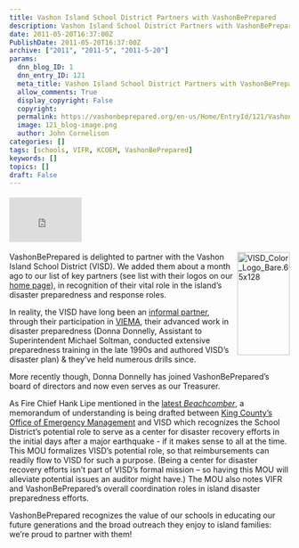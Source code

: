 ```yaml
---
title: Vashon Island School District Partners with VashonBePrepared
description: Vashon Island School District Partners with VashonBePrepared
date: 2011-05-20T16:37:00Z
PublishDate: 2011-05-20T16:37:00Z
archive: ["2011", "2011-5", "2011-5-20"]
params:
  dnn_blog_ID: 1
  dnn_entry_ID: 121
  meta_title: Vashon Island School District Partners with VashonBePrepared
  allow_comments: True
  display_copyright: False
  copyright:
  permalink: https://vashonbeprepared.org/en-us/Home/EntryId/121/Vashon-Island-School-District-Partners-with-VashonBePrepared
  image: 121_blog-image.png
  author: John Cornelison
categories: []
tags: [schools, VIFR, KCOEM, VashonBePrepared]
keywords: []
topics: []
draft: False
---
```


<div class="wlWriterHeaderFooter" style="padding-bottom: 4px; margin: 0px; padding-left: 0px; padding-right: 0px; float: none; padding-top: 4px"><iframe src="http://www.facebook.com/widgets/like.php?href=http://vashoneoc.org/Blogs/VashonPreparedness/tabid/164/EntryId/121/Vashon-Island-School-District-Partners-with-VashonBePrepared.aspx" frameborder="0" scrolling="no" style="border-bottom: medium none; border-left: medium none; width: 130px; height: 80px; border-top: medium none; border-right: medium none"></iframe></div>
<p><a href="./images/121/Windows-Live-Writer-Vashon-Island-School-District_6726-VISD_Color_Logo_Bare.65x128_2.gif"><img title="VISD_Color_Logo_Bare.65x128" border="0" alt="VISD_Color_Logo_Bare.65x128" align="right" width="94" height="185" style="background-image: none; border-bottom: 0px; border-left: 0px; padding-left: 0px; padding-right: 0px; display: inline; float: right; border-top: 0px; border-right: 0px; padding-top: 0px" src="./images/121/Windows-Live-Writer-Vashon-Island-School-District_6726-VISD_Color_Logo_Bare.65x128_thumb.gif" /></a>VashonBePrepared is delighted to partner with the Vashon Island School District (VISD). We added them about a month ago to our list of key partners (see list with their logos on our <a target="_blank" href="/">home page</a>), in recognition of their vital role in the island’s disaster preparedness and response roles.</p>
<p>In reality, the VISD have long been an <a target="_blank" href="http://www.vashonbeprepared.org/storylist.cfm?name=news#growingup">informal partner</a>, through their participation in <a target="_blank" href="http://www.vashonbeprepared.org/storylist.cfm?name=news#viemacreation">VIEMA</a>, their advanced work in disaster preparedness (Donna Donnelly, Assistant to Superintendent Michael Soltman, conducted extensive preparedness training in the late 1990s and authored VISD’s disaster plan) &amp; they’ve held numerous drills since.</p>
<p>More recently though, Donna Donnelly has joined VashonBePrepared’s board of directors and now even serves as our Treasurer.</p>
<p>As Fire Chief Hank Lipe mentioned in the <a target="_blank" href="http://www.pnwlocalnews.com/vashon/vib/news/122042968.html">latest <em>Beachcomber</em></a>, a memorandum of understanding is being drafted between <a target="_blank" href="http://www.kingcounty.gov/safety/prepare.aspx">King County’s Office of Emergency Management</a> and VISD which recognizes the School District’s potential role to serve as a center for disaster recovery efforts in the initial days after a major earthquake - if it makes sense to all at the time. This MOU formalizes VISD’s potential role, so that reimbursements can readily flow to VISD for such a purpose. (Being a center for disaster recovery efforts isn’t part of VISD’s formal mission – so having this MOU will alleviate potential issues an auditor might have.) The MOU also notes VIFR and VashonBePrepared’s overall coordination roles in island disaster preparedness efforts.</p>
<p>VashonBePrepared recognizes the value of our schools in educating our future generations and the broad outreach they enjoy to island families: we’re proud to partner with them!</p>
